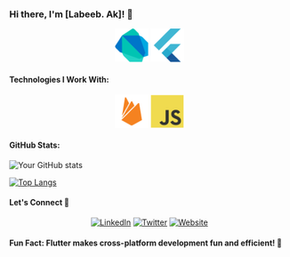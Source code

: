 <!-- Replace with your GitHub username -->

### Hi there, I'm [Labeeb. Ak]! 👋


<p align="center">
  <img src="https://raw.githubusercontent.com/devicons/devicon/master/icons/dart/dart-original.svg" alt="Dart" width="60" height="60" />
  <img src="https://raw.githubusercontent.com/devicons/devicon/master/icons/flutter/flutter-original.svg" alt="Flutter" width="60" height="60" />
</p>


#### Technologies I Work With:

<p align="center">
  <img src="https://raw.githubusercontent.com/devicons/devicon/master/icons/firebase/firebase-plain.svg" alt="Firebase" width="60" height="60" />
  <img src="https://raw.githubusercontent.com/devicons/devicon/master/icons/javascript/javascript-original.svg" alt="JavaScript" width="60" height="60" />
  <!-- Add other relevant technologies here -->
</p>

#### GitHub Stats:

![Your GitHub stats](https://github-readme-stats.vercel.app/api?username=labeeb77&show_icons=true&theme=radical)

[![Top Langs](https://github-readme-stats.vercel.app/api/top-langs/?username=labeeb77&layout=compact)](https://github.com/anuraghazra/github-readme-stats)

#### Let's Connect 🚀

<p align="center">
  <a href="YOUR_LINKEDIN_PROFILE_LINK"><img src="https://img.shields.io/badge/LinkedIn-Connect-blue" alt="LinkedIn"></a>
  <a href="YOUR_TWITTER_PROFILE_LINK"><img src="https://img.shields.io/badge/Twitter-Follow-1da1f2" alt="Twitter"></a>
  <a href="YOUR_PERSONAL_WEBSITE_LINK"><img src="https://img.shields.io/badge/Website-Visit-brightgreen" alt="Website"></a>
</p>

#### Fun Fact: Flutter makes cross-platform development fun and efficient! 🚀

<!-- Feel free to add more sections, links, or decorations as per your preferences. -->
